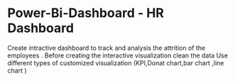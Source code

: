 # Power-Bi-Dashboard - HR Dashboard

Create intractive dashboard to track and analysis the attrition of the employees .
Before creating the interactive visualization clean the data 
Use different types of customized visualization (KPI,Donat chart,bar chart ,line chart )
